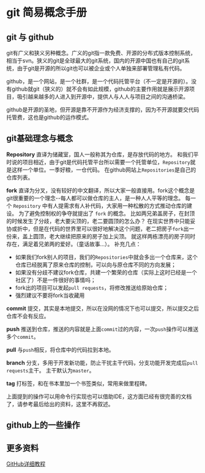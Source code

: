 # git 简易概念手册

## git 与 github

git有广义和狭义另种概念。广义的git指一款免费、开源的分布式版本控制系统，相当于svn。狭义的git是全球最大的git系统，国内的开源中国也有自己的git系统，由于git是开源的所以git也可以被企业或个人单独来部署管理私有代码。

github，是一个网站，是一个社群，是一个代码托管平台（不一定是开源的）。没有github就git（狭义的）就不会有如此规模，github的主要作用就是展示开源项目，吸引越来越多的人进入到开源中，提供人与人人与项目之间的沟通桥梁。

github是开源的圣地，但开源是靠不开源作为经济支撑的，因为不开源就要交代码托管费，这也是github的运作模式。

## git基础理念与概念

**Repository** 直译为储藏室，国人一般称其为仓库，是存放代码的地方。
和我们平时说的项目相近，由于git是代码托管平台所以需要一个托管单位，`Repository`就是这样一个单位。一季好粮，一仓代码。
在github网站上`Repositories`是自己的仓库列表。

**fork** 直译为分叉，没有较好的中文翻译，所以大家一般直接用。fork这个概念是git很重要的一个理念--每人都可以做仓库的主人，是一种人人平等的理念。
每一个 `Repository` 中有人提需求有人补代码，大家用一种松散的方式推动仓库的建设。
为了避免控制权的争夺就提出了 `fork` 的概念。
比如两兄弟盖房子，在封顶的时候发生了分歧，老大要尖顶的，老二要圆顶的怎么办？
在现实世界中只能妥协或折中，但是在代码的世界里可以很好地解决这个问题，老二把房子`fork`出一份来，盖上圆顶，老大继续把原来的房子加上尖顶。
就这样两栋漂亮的房子同时存在，满足着兄弟两的爱好。（童话故事...）。
补充几点：
- 如果我们fork别人的项目，我们的`Repositories`中就会多出一个仓库来，这个仓库已经脱离了原来仓库的控制，可以向与原仓库不同的方向发展；
- 如果没有分歧不建议fork仓库，共建一个繁荣的仓库（实际上这时已经是一个社区了）不是一件很好的事情吗；
- fork出的项目可以发起`pull requests`，将修改推送给原始仓库；
- 强烈建议不要将fork当收藏用

**commit** 提交，其实是本地提交，所以在没网的情况下也可以提交，所以提交之后仓库不会有反应。

**push** 推送到仓库，推送的内容就是上面`commit`过的内容，一次`push`操作可以推送多个`commit`。

**pull** 与`push`相反，将仓库中的代码拉到本地。

**branch** 分支，多用于开发新功能，防止干扰主干代码，分支功能开发完成后`pull requests`主干。
主干默认为`master`。

**tag** 打标签，和在书本里加一个书签类似，常用来做里程碑。

上面提到的操作可以用命令行实现也可以借助IDE，这方面已经有很完善的文档了，请参考最后给出的资料，这里不再叙述。

## github上的一些操作

## 更多资料

[GitHub详细教程](http://blog.csdn.net/showhilllee/article/details/27706679)